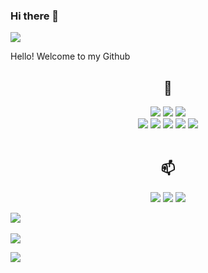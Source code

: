 ### Hi there 👋

<img src="https://capsule-render.vercel.app/api?type=Rounded&color=d09aff&height=150&section=header&text=Hello,%20World!&fontSize=50&fontColor=000000&animation=fadeIn" />
<p>Hello! Welcome to my Github</p>
<div align="center">
 
## 🌱
 <img src="https://img.shields.io/badge/PYTHON-3776AB?style=flat-square&logo=python&logoColor=white">
 <img src="https://img.shields.io/badge/C-A8B9CC?style=flat-square&logo=c&logoColor=white">
 <img src="https://img.shields.io/badge/Java-ED8B00?style=flat-square&logo=openjdk&logoColor=white"><br>
 <img src="https://img.shields.io/badge/HTML5-E34F26?style=flat-square&logo=html5&logoColor=white">
 <img src="https://img.shields.io/badge/CSS3-1572B6?style=flat-square&logo=css3&logoColor=white">
 <img src="https://img.shields.io/badge/MySQL-005C84?style=flat-square&logo=mysql&logoColor=white">
 <img src="https://img.shields.io/badge/GitHub-181717?style=flat-square&logo=github&logoColor=white">
 <img src="https://img.shields.io/badge/Git-F05032?style=flat-square&logo=git&logoColor=white"><br><br>



## 📫
 <a href="mailto:godjin11@gmail.com"><img src="https://img.shields.io/badge/GMAIL-EA4335?style=flat-square&logo=Gmail&logoColor=white"></a>
 <a href="https://open.kakao.com/o/s7hVaoNf" target="_blank"><img src="https://img.shields.io/badge/KAKAOTALK-FFCD00?style=flat-square&logo=kakaotalk&logoColor=white"/></a>
 <a href="https://www.instagram.com/ky._.jjj" target="_blank"><img src="https://img.shields.io/badge/INSTAGRAM-E4405F?style=flat-square&logo=instagram&logoColor=white"/></a>

</div>

<img src="https://github-readme-stats.vercel.app/api?username=kingy0ujin&show_icons=true&theme=transparent"><br><br>
<img src="https://github-readme-stats.vercel.app/api/top-langs/?username=kingy0ujin&layout=compact">

<a href="https://hits.seeyoufarm.com"><img src="https://hits.seeyoufarm.com/api/count/incr/badge.svg?url=https%3A%2F%2Fgithub.com%2Fkingy0ujin&count_bg=%23C99FDB&title_bg=%23555555&icon=&icon_color=%23E7E7E7&title=GitHub&edge_flat=false"/></a>




<!--
**kingy0ujin/kingy0ujin** is a ✨ _special_ ✨ repository because its `README.md` (this file) appears on your GitHub profile.

Here are some ideas to get you started:

- 🔭 I’m currently working on ...
- 🌱 I’m currently learning ...
- 👯 I’m looking to collaborate on ...
- 🤔 I’m looking for help with ...
- 💬 Ask me about ...
- 📫 How to reach me: ...
- 😄 Pronouns: ...
- ⚡ Fun fact: ...
-->
